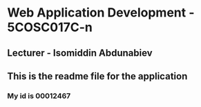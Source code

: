 # Web Application Development - 5COSC017C-n
## Lecturer - Isomiddin Abdunabiev
## This is the readme file for the application
### My id is 00012467
